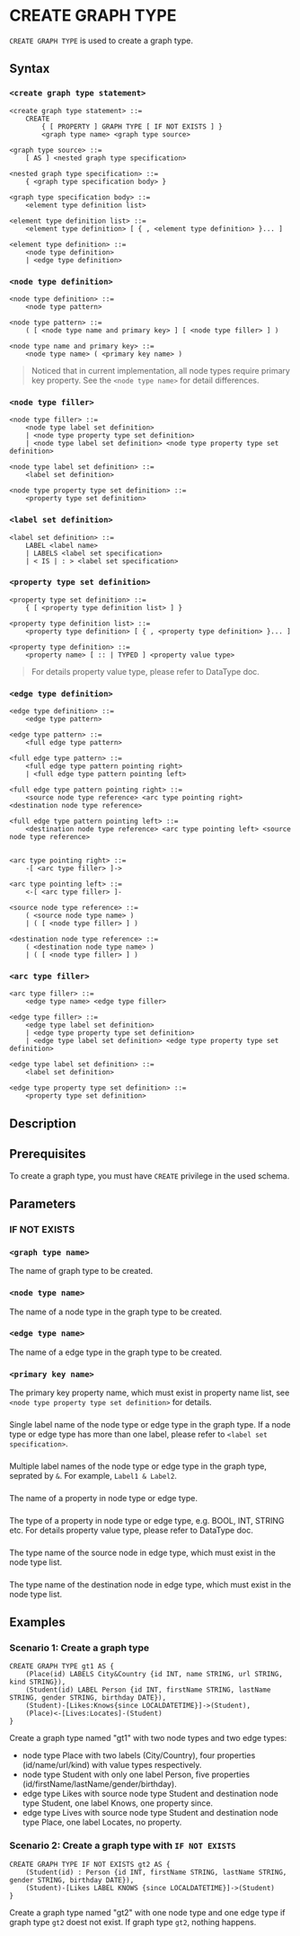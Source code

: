 # CREATE GRAPH TYPE

`CREATE GRAPH TYPE` is used to create a graph type.

## Syntax

### `<create graph type statement>`

```
<create graph type statement> ::=
    CREATE
        { [ PROPERTY ] GRAPH TYPE [ IF NOT EXISTS ] }
        <graph type name> <graph type source>

<graph type source> ::=
    [ AS ] <nested graph type specification>

<nested graph type specification> ::=
    { <graph type specification body> }

<graph type specification body> ::=
    <element type definition list>

<element type definition list> ::=
    <element type definition> [ { , <element type definition> }... ]

<element type definition> ::=
    <node type definition>
    | <edge type definition>

```

### `<node type definition>`

```
<node type definition> ::=
    <node type pattern>

<node type pattern> ::=
    ( [ <node type name and primary key> ] [ <node type filler> ] )

<node type name and primary key> ::=
    <node type name> ( <primary key name> )

```

> Noticed that in current implementation, all node types require primary key property. See the `<node type name>` for detail differences.

 
### `<node type filler>`

```
<node type filler> ::=
    <node type label set definition>
    | <node type property type set definition>
    | <node type label set definition> <node type property type set definition>

<node type label set definition> ::=
    <label set definition>

<node type property type set definition> ::=
    <property type set definition>
```

### `<label set definition>`

```
<label set definition> ::=
    LABEL <label name>
    | LABELS <label set specification>
    | < IS | : > <label set specification>
```

### `<property type set definition>`

```
<property type set definition> ::=
    { [ <property type definition list> ] }

<property type definition list> ::=
    <property type definition> [ { , <property type definition> }... ]

<property type definition> ::=
    <property name> [ :: | TYPED ] <property value type>
```

> For details property value type, please refer to DataType doc.

### `<edge type definition>`

```
<edge type definition> ::=
    <edge type pattern>

<edge type pattern> ::=
    <full edge type pattern>

<full edge type pattern> ::=
    <full edge type pattern pointing right>
    | <full edge type pattern pointing left>

<full edge type pattern pointing right> ::=
    <source node type reference> <arc type pointing right> <destination node type reference>

<full edge type pattern pointing left> ::=
    <destination node type reference> <arc type pointing left> <source node type reference>


<arc type pointing right> ::=
    -[ <arc type filler> ]-> 

<arc type pointing left> ::=
    <-[ <arc type filler> ]-

<source node type reference> ::=
    ( <source node type name> )
    | ( [ <node type filler> ] )

<destination node type reference> ::=
    ( <destination node type name> )
    | ( [ <node type filler> ] )

```

### `<arc type filler>`

```BNF
<arc type filler> ::=
    <edge type name> <edge type filler>

<edge type filler> ::=
    <edge type label set definition>
    | <edge type property type set definition>
    | <edge type label set definition> <edge type property type set definition>

<edge type label set definition> ::=
    <label set definition>
    
<edge type property type set definition> ::=
    <property type set definition>
```


## Description

## Prerequisites

To create a graph type, you must have `CREATE` privilege in the used schema.

## Parameters

### IF NOT EXISTS

### `<graph type name>`

The name of graph type to be created.

### `<node type name>`

The name of a node type in the graph type to be created.

### `<edge type name>`

The name of a edge type in the graph type to be created.

### `<primary key name>`

The primary key property name, which must exist in property name list, see `<node type property type set definition>` for details.

### <label name>

Single label name of the node type or edge type in the graph type. If a node type or edge type has more than one label, please refer to `<label set specification>`.

### <label set specification>

Multiple label names of the node type or edge type in the graph type, seprated by `&`. For example, `Label1 & Label2`.

### <property name>

The name of a property in node type or edge type.

### <property value type>

The type of a property in node type or edge type, e.g. BOOL, INT, STRING etc. For details property value type, please refer to DataType doc.

### <source node type name>

The type name of the source node in edge type, which must exist in the node type list.

### <destination node type name>

The type name of the destination node in edge type, which must exist in the node type list.

## Examples

### Scenario 1: Create a graph type

```
CREATE GRAPH TYPE gt1 AS {
    (Place(id) LABELS City&Country {id INT, name STRING, url STRING, kind STRING}),
    (Student(id) LABEL Person {id INT, firstName STRING, lastName STRING, gender STRING, birthday DATE}),
    (Student)-[Likes:Knows{since LOCALDATETIME}]->(Student),
    (Place)<-[Lives:Locates]-(Student)
}
```

Create a graph type named "gt1" with two node types and two edge types:
* node type Place with two labels (City/Country), four properties (id/name/url/kind) with value types respectively.
* node type Student with only one label Person, five properties (id/firstName/lastName/gender/birthday).
* edge type Likes with source node type Student and destination node type Student, one label Knows, one property since.
* edge type Lives with source node type Student and destination node type Place, one label Locates, no property.

### Scenario 2: Create a graph type with `IF NOT EXISTS`

```
CREATE GRAPH TYPE IF NOT EXISTS gt2 AS {
    (Student(id) : Person {id INT, firstName STRING, lastName STRING, gender STRING, birthday DATE}),
    (Student)-[Likes LABEL KNOWS {since LOCALDATETIME}]->(Student)
}
```

Create a graph type named "gt2" with one node type and one edge type if graph type `gt2` doest not exist. If graph type `gt2`, nothing happens.
